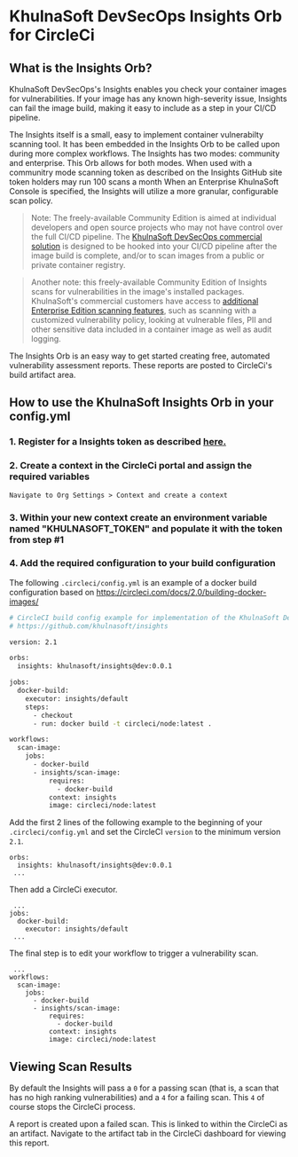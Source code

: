 
# KhulnaSoft DevSecOps Insights Orb for CircleCi

## What is the Insights Orb?

KhulnaSoft DevSecOps's Insights enables you check your container images for vulnerabilities. If your image has any known high-severity issue, Insights can fail the image build, making it easy to include as a step in your CI/CD pipeline.

The Insights itself is a small, easy to implement container vulnerabilty scanning tool. It has been embedded in the Insights Orb to be called upon during more complex workflows. The Insights has two modes: community and enterprise. This Orb allows for both modes. When used with a communitry mode scanning token as described on the Insights GitHub site token holders may run 100 scans a month  When an Enterprise KhulnaSoft Console is specified, the Insights will utilize a more granular, configurable scan policy.

> Note: The freely-available Community Edition is aimed at individual developers and open source projects who may not have control over the full CI/CD pipeline. The <a href="https://www.khulnasoft.com/use-cases/continuous-image-assurance/">KhulnaSoft DevSecOps commercial solution</a> is designed to be hooked into your CI/CD pipeline after the image build is complete, and/or to scan images from a public or private container registry.

> Another note: this freely-available Community Edition of Insights scans for vulnerabilities in the image's installed packages. KhulnaSoft's commercial customers have access to [additional Enterprise Edition scanning features](#khulnasoft-security-edition-comparison), such as scanning with a customized vulnerability policy, looking at vulnerable files, PII and other sensitive data included in a container image as well as audit logging.

The Insights Orb is an easy way to get started creating free, automated vulnerability assessment reports. These reports are posted to CircleCi's build artifact area.


## How to use the KhulnaSoft Insights Orb in your config.yml

### 1. Register for a Insights token as described [here.](https://github.com/khulnasoft/insights)

### 2. Create a context in the CircleCi portal and assign the required variables
    Navigate to Org Settings > Context and create a context


### 3. Within your new context create an environment variable named "KHULNASOFT_TOKEN" and populate it with the token from step #1


### 4. Add the required configuration to your build configuration

The following `.circleci/config.yml` is an example of a docker build configuration based on https://circleci.com/docs/2.0/building-docker-images/

```bash
# CircleCI build config example for implementation of the KhulnaSoft DevSecOps Insights
# https://github.com/khulnasoft/insights

version: 2.1

orbs:
  insights: khulnasoft/insights@dev:0.0.1

jobs:
  docker-build:
    executor: insights/default
    steps:
      - checkout
      - run: docker build -t circleci/node:latest .

workflows:
  scan-image:
    jobs:
      - docker-build
      - insights/scan-image:
          requires:
            - docker-build
          context: insights
          image: circleci/node:latest

```

Add the first 2 lines of the following example to the beginning of 
your `.circleci/config.yml` and set the CircleCI `version` to the minimum version `2.1`.

```shell
orbs:
  insights: khulnasoft/insights@dev:0.0.1
 ...
```

Then add a CircleCi executor.

```shell
 ...
jobs:
  docker-build:
    executor: insights/default
 ...
```

The final step is to edit your workflow to trigger a vulnerability scan.

```shell
 ...
workflows:
  scan-image:
    jobs:
      - docker-build
      - insights/scan-image:
          requires:
            - docker-build
          context: insights
          image: circleci/node:latest
```

## Viewing Scan Results
By default the Insights will pass a `0` for a passing scan (that is, a scan that has no high ranking vulnerabilities) and a `4` for a failing scan. This `4` of course stops the CircleCi process.

A report is created upon a failed scan. This is linked to within the CircleCi as an artifact. Navigate to the artifact tab in the CircleCi dashboard for viewing this report.
